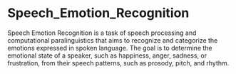 # Speech_Emotion_Recognition
Speech Emotion Recognition is a task of speech processing and computational paralinguistics that aims to recognize and categorize the emotions expressed in spoken language. The goal is to determine the emotional state of a speaker, such as happiness, anger, sadness, or frustration, from their speech patterns, such as prosody, pitch, and rhythm.
